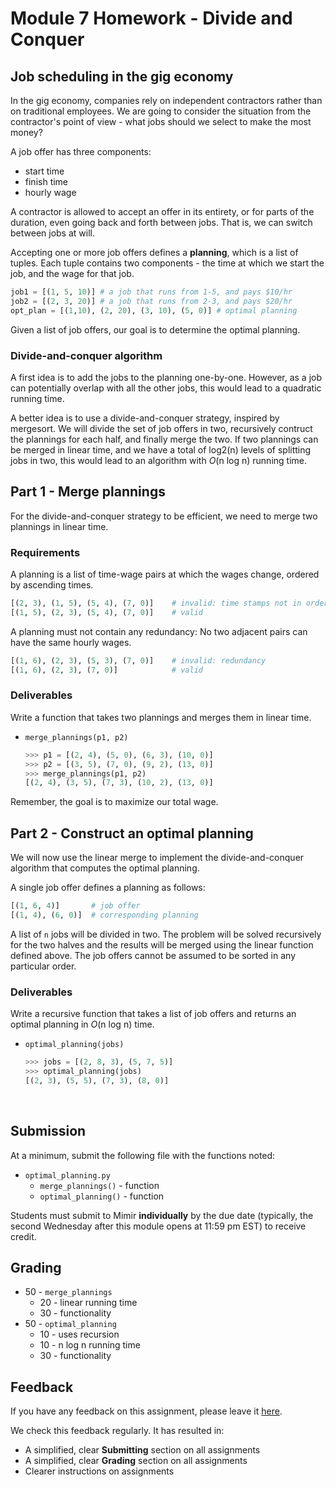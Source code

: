 # Module 7 Homework - Divide and Conquer

## Job scheduling in the gig economy
In the gig economy, companies rely on independent contractors rather than on traditional employees. We are going to consider the situation from the contractor's point of view - what jobs should we select to make the most money?

A job offer has three components:
* start time
* finish time
* hourly wage

A contractor is allowed to accept an offer in its entirety, or for parts of the duration, even going back and forth between jobs. That is, we can switch between jobs at will.

Accepting one or more job offers defines a **planning**, which is a list of tuples. Each tuple contains two components - the time at which we start the job, and the wage for that job.
   ```python
   job1 = [(1, 5, 10)] # a job that runs from 1-5, and pays $10/hr
   job2 = [(2, 3, 20)] # a job that runs from 2-3, and pays $20/hr
   opt_plan = [(1,10), (2, 20), (3, 10), (5, 0)] # optimal planning
   ```

Given a list of job offers, our goal is to determine the optimal planning.

### Divide-and-conquer algorithm
A first idea is to add the jobs to the planning one-by-one. However, as a job can potentially overlap with all the other jobs, this would lead to a quadratic running time.

A better idea is to use a divide-and-conquer strategy, inspired by mergesort. We will divide the set of job offers in two, recursively contruct the plannings for each half, and finally merge the two. If two plannings can be merged in linear time, and we have a total of log2(n) levels of splitting jobs in two, this would lead to an algorithm with _O_(n log n) running time.

## Part 1 - Merge plannings
For the divide-and-conquer strategy to be efficient, we need to merge two plannings in linear time.

### Requirements
A planning is a list of time-wage pairs at which the wages change, ordered by ascending times.
   ```python
[(2, 3), (1, 5), (5, 4), (7, 0)]    # invalid: time stamps not in order
[(1, 5), (2, 3), (5, 4), (7, 0)]    # valid
   ```
A planning must not contain any redundancy: No two adjacent pairs can have the same hourly wages.
   ```python
[(1, 6), (2, 3), (5, 3), (7, 0)]    # invalid: redundancy
[(1, 6), (2, 3), (7, 0)]            # valid
   ```

### Deliverables
Write a function that takes two plannings and merges them in linear time.
* `merge_plannings(p1, p2)`

   ```python
   >>> p1 = [(2, 4), (5, 0), (6, 3), (10, 0)]
   >>> p2 = [(3, 5), (7, 0), (9, 2), (13, 0)]
   >>> merge_plannings(p1, p2)
   [(2, 4), (3, 5), (7, 3), (10, 2), (13, 0)]
   ```
Remember, the goal is to maximize our total wage.

## Part 2 - Construct an optimal planning 
We will now use the linear merge to implement the divide-and-conquer algorithm that computes the optimal planning.

A single job offer defines a planning as follows:
   ```python
[(1, 6, 4)]       # job offer         
[(1, 4), (6, 0)]  # corresponding planning
   ```
   
A list of `n` jobs will be divided in two. The problem will be solved recursively for the two halves and the results will be merged using the linear function defined above. The job offers cannot be assumed to be sorted in any particular order.

### Deliverables
Write a recursive function that takes a list of job offers and returns an optimal planning in _O_(n log n) time.
* `optimal_planning(jobs)`

   ```python
   >>> jobs = [(2, 8, 3), (5, 7, 5)]
   >>> optimal_planning(jobs)
   [(2, 3), (5, 5), (7, 3), (8, 0)]
   ```
</br>

## Submission
At a minimum, submit the following file with the functions noted:
* `optimal_planning.py`
   * `merge_plannings()` - function
   * `optimal_planning()` - function

Students must submit to Mimir **individually** by the due date (typically, the second Wednesday after this module opens at 11:59 pm EST) to receive credit.

## Grading
* 50 - `merge_plannings`
   * 20 - linear running time
   * 30 - functionality
* 50 - `optimal_planning`
   * 10 - uses recursion
   * 10 - n log n running time
   * 30 - functionality

## Feedback
If you have any feedback on this assignment, please leave it [here](https://s.uconn.edu/cse2050_feedback).

We check this feedback regularly. It has resulted in:
* A simplified, clear **Submitting** section on all assignments
* A simplified, clear **Grading** section on all assignments
* Clearer instructions on assignments